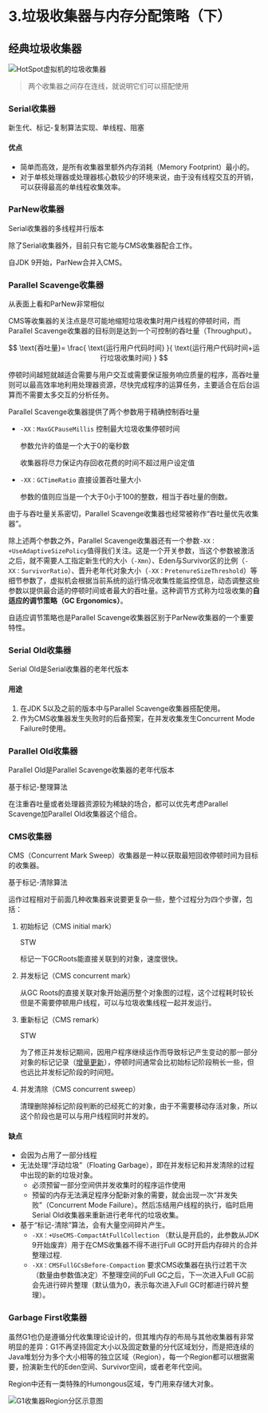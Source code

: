 # 3.垃圾收集器与内存分配策略（下）

## 经典垃圾收集器

![HotSpot虚拟机的垃圾收集器](https://cos.becurious.cn/Java/JVM/UTJVM/jvm3-5.jpg)

> 两个收集器之间存在连线，就说明它们可以搭配使用

### Serial收集器

新生代、标记-复制算法实现、单线程、阻塞

#### 优点

- 简单而高效，是所有收集器里额外内存消耗（Memory Footprint）最小的。
- 对于单核处理器或处理器核心数较少的环境来说，由于没有线程交互的开销，可以获得最高的单线程收集效率。

### ParNew收集器

Serial收集器的多线程并行版本

除了Serial收集器外，目前只有它能与CMS收集器配合工作。

自JDK 9开始，ParNew合并入CMS。

### Parallel Scavenge收集器

从表面上看和ParNew非常相似

CMS等收集器的关注点是尽可能地缩短垃圾收集时用户线程的停顿时间，而Parallel Scavenge收集器的目标则是达到一个可控制的吞吐量（Throughput）。

$$ \text{吞吐量}= \frac{ \text{运行用户代码时间} }{ \text{运行用户代码时间+运行垃圾收集时间} } $$

停顿时间越短就越适合需要与用户交互或需要保证服务响应质量的程序，高吞吐量则可以最高效率地利用处理器资源，尽快完成程序的运算任务，主要适合在后台运算而不需要太多交互的分析任务。

Parallel Scavenge收集器提供了两个参数用于精确控制吞吐量

- `-XX：MaxGCPauseMillis` 控制最大垃圾收集停顿时间

  参数允许的值是一个大于0的毫秒数

  收集器将尽力保证内存回收花费的时间不超过用户设定值

- `-XX：GCTimeRatio` 直接设置吞吐量大小

  参数的值则应当是一个大于0小于100的整数，相当于吞吐量的倒数。

由于与吞吐量关系密切，Parallel Scavenge收集器也经常被称作“吞吐量优先收集器”。

除上述两个参数之外，Parallel Scavenge收集器还有一个参数`-XX：+UseAdaptiveSizePolicy`值得我们关注。这是一个开关参数，当这个参数被激活之后，就不需要人工指定新生代的大小（`-Xmn`）、Eden与Survivor区的比例（`-XX：SurvivorRatio`）、晋升老年代对象大小（`-XX：PretenureSizeThreshold`）等细节参数了，虚拟机会根据当前系统的运行情况收集性能监控信息，动态调整这些参数以提供最合适的停顿时间或者最大的吞吐量。这种调节方式称为垃圾收集的**自适应的调节策略（GC Ergonomics）**。

自适应调节策略也是Parallel Scavenge收集器区别于ParNew收集器的一个重要特性。

### Serial Old收集器

Serial Old是Serial收集器的老年代版本

#### 用途

1. 在JDK 5以及之前的版本中与Parallel Scavenge收集器搭配使用。
2. 作为CMS收集器发生失败时的后备预案，在并发收集发生Concurrent Mode Failure时使用。

### Parallel Old收集器

Parallel Old是Parallel Scavenge收集器的老年代版本

基于标记-整理算法

在注重吞吐量或者处理器资源较为稀缺的场合，都可以优先考虑Parallel Scavenge加Parallel Old收集器这个组合。

### CMS收集器

CMS（Concurrent Mark Sweep）收集器是一种以获取最短回收停顿时间为目标的收集器。

基于标记-清除算法

运作过程相对于前面几种收集器来说要更复杂一些，整个过程分为四个步骤，包括：

1. 初始标记（CMS initial mark）

    STW

    标记一下GCRoots能直接关联到的对象，速度很快。

2. 并发标记（CMS concurrent mark）

    从GC Roots的直接关联对象开始遍历整个对象图的过程，这个过程耗时较长但是不需要停顿用户线程，可以与垃圾收集线程一起并发运行。

3. 重新标记（CMS remark）

    STW

    为了修正并发标记期间，因用户程序继续运作而导致标记产生变动的那一部分对象的标记记录（[增量更新](./3.垃圾收集器与内存分配策略（上）.md#并发的可达性分析)），停顿时间通常会比初始标记阶段稍长一些，但也远比并发标记阶段的时间短。

4. 并发清除（CMS concurrent sweep）

    清理删除掉标记阶段判断的已经死亡的对象，由于不需要移动存活对象，所以这个阶段也是可以与用户线程同时并发的。

#### 缺点

- 会因为占用了一部分线程
- 无法处理“浮动垃圾”（Floating Garbage），即在并发标记和并发清除的过程中出现的新的垃圾对象。
  - 必须预留一部分空间供并发收集时的程序运作使用
  - 预留的内存无法满足程序分配新对象的需要，就会出现一次“并发失败”（Concurrent Mode Failure）。然后冻结用户线程的执行，临时启用Serial Old收集器来重新进行老年代的垃圾收集。
- 基于“标记-清除”算法，会有大量空间碎片产生。
  - `-XX：+UseCMS-CompactAtFullCollection` （默认是开启的，此参数从JDK 9开始废弃）用于在CMS收集器不得不进行Full GC时开启内存碎片的合并整理过程.
  - `-XX：CMSFullGCsBefore-Compaction` 要求CMS收集器在执行过若干次（数量由参数值决定）不整理空间的Full GC之后，下一次进入Full GC前会先进行碎片整理（默认值为0，表示每次进入Full GC时都进行碎片整理）。
  
### Garbage First收集器

虽然G1也仍是遵循分代收集理论设计的，但其堆内存的布局与其他收集器有非常明显的差异：G1不再坚持固定大小以及固定数量的分代区域划分，而是把连续的Java堆划分为多个大小相等的独立区域（Region），每一个Region都可以根据需要，扮演新生代的Eden空间、Survivor空间，或者老年代空间。

Region中还有一类特殊的Humongous区域，专门用来存储大对象。

![G1收集器Region分区示意图](https://cos.becurious.cn/Java/JVM/UTJVMjvm3-6.jpg)